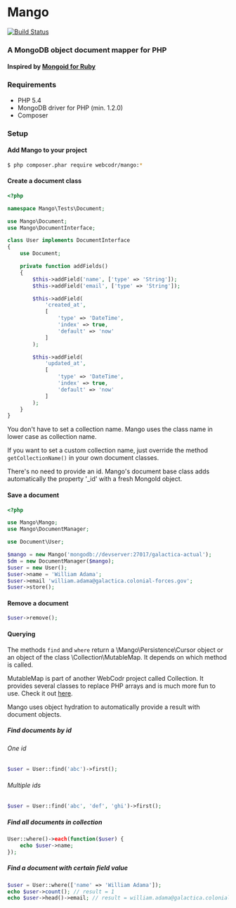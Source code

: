 # Mango

[![Build Status](https://travis-ci.org/WebCodr/Mango.png?branch=master)](https://travis-ci.org/WebCodr/Mango)

### A MongoDB object document mapper for PHP
#### Inspired by [Mongoid for Ruby](http://mongoid.org/en/mongoid/index.html)

### Requirements

- PHP 5.4
- MongoDB driver for PHP (min. 1.2.0)
- Composer

### Setup

#### Add Mango to your project

~~~ bash
$ php composer.phar require webcodr/mango:*
~~~

#### Create a document class

~~~ php
<?php

namespace Mango\Tests\Document;

use Mango\Document;
use Mango\DocumentInterface;

class User implements DocumentInterface
{
    use Document;

    private function addFields()
    {
        $this->addField('name', ['type' => 'String']);
        $this->addField('email', ['type' => 'String']);

        $this->addField(
            'created_at',
            [
                'type' => 'DateTime',
                'index' => true,
                'default' => 'now'
            ]
        );

        $this->addField(
            'updated_at',
            [
                'type' => 'DateTime',
                'index' => true,
                'default' => 'now'
            ]
        );
    }
}
~~~

You don't have to set a collection name. Mango uses the class name in lower case as collection name.

If you want to set a custom collection name, just override the method `getCollectionName()` in your own document classes.

There's no need to provide an id. Mango's document base class adds automatically the property '_id' with a fresh MongoId object.

#### Save a document

~~~ php
<?php

use Mango\Mango;
use Mango\DocumentManager;

use Document\User;

$mango = new Mango('mongodb://devserver:27017/galactica-actual');
$dm = new DocumentManager($mango);
$user = new User();
$user->name = 'William Adama';
$user->email 'william.adama@galactica.colonial-forces.gov';
$user->store();
~~~

#### Remove a document

~~~ php
$user->remove();
~~~

#### Querying

The methods `find` and `where` return a \Mango\Persistence\Cursor object or an object of the class \Collection\MutableMap. It depends on which method is called.

MutableMap is part of another WebCodr project called Collection. It provides several classes to replace PHP arrays and is much more fun to use. Check it out [here](https://github.com/WebCodr/Collection).

Mango uses object hydration to automatically provide a result with document objects.

##### Find documents by id

###### One id

~~~ php
$user = User::find('abc')->first();
~~~

###### Multiple ids

~~~ php
$user = User::find('abc', 'def', 'ghi')->first();
~~~

##### Find all documents in collection

~~~ php
User::where()->each(function($user) {
    echo $user->name;
});
~~~

##### Find a document with certain field value

~~~ php
$user = User::where(['name' => 'William Adama']);
echo $user->count(); // result = 1
echo $user->head()->email; // result = william.adama@galactica.colonial-forces.gov
~~~


